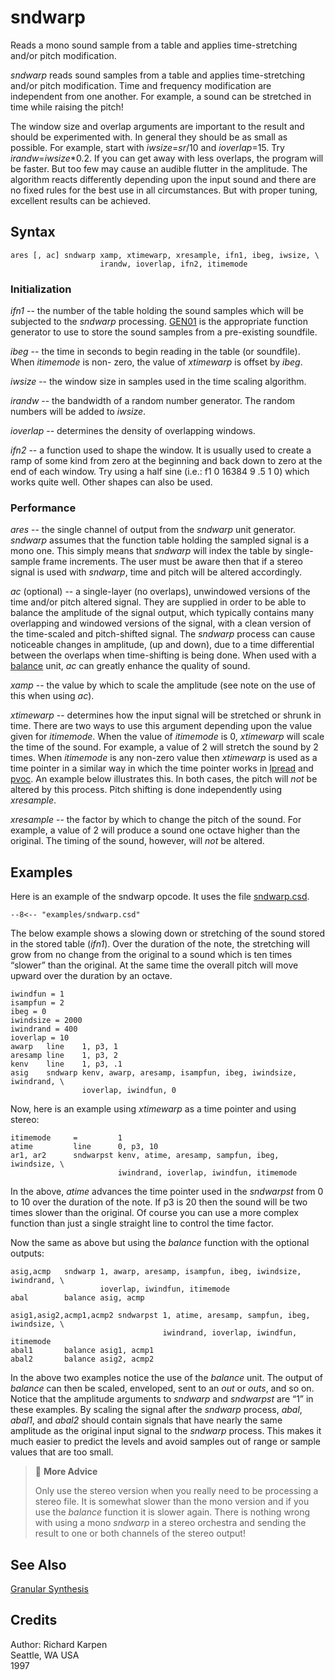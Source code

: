 <!--
id:sndwarp
category:Signal Generators:Granular Synthesis
-->
# sndwarp
Reads a mono sound sample from a table and applies time-stretching and/or pitch modification.

_sndwarp_ reads sound samples from a table and applies time-stretching and/or pitch modification. Time and frequency modification are independent from one another. For example, a sound can be stretched in time while raising the pitch!

The window size and overlap arguments are important to the result and should be experimented with. In general they should be as small as possible. For example, start with _iwsize_=_sr_/10 and _ioverlap_=15. Try _irandw_=_iwsize_*0.2. If you can get away with less overlaps, the program will be faster. But too few may cause an audible flutter in the amplitude. The algorithm reacts differently depending upon the input sound and there are no fixed rules for the best use in all circumstances. But with proper tuning, excellent results can be achieved.

## Syntax
``` csound-orc
ares [, ac] sndwarp xamp, xtimewarp, xresample, ifn1, ibeg, iwsize, \
                    irandw, ioverlap, ifn2, itimemode
```

### Initialization

_ifn1_ -- the number of the table holding the sound samples which will be subjected to the _sndwarp_ processing. [GEN01](../../scoregens/gen01) is the appropriate function generator to use to store the sound samples from a pre-existing soundfile.

_ibeg_ -- the time in seconds to begin reading in the table (or soundfile). When _itimemode_ is non- zero, the value of _xtimewarp_ is offset by _ibeg_.

_iwsize_ -- the window size in samples used in the time scaling algorithm.

_irandw_ -- the bandwidth of a random number generator. The random numbers will be added to _iwsize_.

_ioverlap_ -- determines the density of overlapping windows.

_ifn2_ -- a function used to shape the window. It is usually used to create a ramp of some kind from zero at the beginning and back down to zero at the end of each window. Try using a half sine (i.e.: f1 0 16384 9 .5 1 0) which works quite well. Other shapes can also be used.

### Performance

_ares_ -- the single channel of output from the _sndwarp_ unit generator. _sndwarp_ assumes that the function table holding the sampled signal is a mono one. This simply means that _sndwarp_ will index the table by single-sample frame increments. The user must be aware then that if a stereo signal is used with _sndwarp_, time and pitch will be altered accordingly.

_ac_ (optional) -- a single-layer (no overlaps), unwindowed versions of the time and/or pitch altered signal. They are supplied in order to be able to balance the amplitude of the signal output, which typically contains many overlapping and windowed versions of the signal, with a clean version of the time-scaled and pitch-shifted signal. The _sndwarp_ process can cause noticeable changes in amplitude, (up and down), due to a time differential between the overlaps when time-shifting is being done. When used with a [balance](../../opcodes/balance) unit, _ac_ can greatly enhance the quality of sound.

_xamp_ -- the value by which to scale the amplitude (see note on the use of this when using _ac_).

_xtimewarp_ -- determines how the input signal will be stretched or shrunk in time. There are two ways to use this argument depending upon the value given for _itimemode_. When the value of _itimemode_ is 0, _xtimewarp_ will scale the time of the sound. For example, a value of 2 will stretch the sound by 2 times. When _itimemode_ is any non-zero value then _xtimewarp_ is used as a time pointer in a similar way in which the time pointer works in [lpread](../../opcodes/lpread) and [pvoc](../../opcodes/pvoc). An example below illustrates this. In both cases, the pitch will _not_ be altered by this process. Pitch shifting is done independently using _xresample_.

_xresample_ -- the factor by which to change the pitch of the sound. For example, a value of 2 will produce a sound one octave higher than the original. The timing of the sound, however, will _not_ be altered.

## Examples

Here is an example of the sndwarp opcode. It uses the file [sndwarp.csd](../../examples/sndwarp.csd).

``` csound-orc title="Example of the sndwarp opcode." linenums="1"
--8<-- "examples/sndwarp.csd"
```

<title>Other examples</title>

The below example shows a slowing down or stretching of the sound stored in the stored table (_ifn1_). Over the duration of the note, the stretching will grow from no change from the original to a sound which is ten times &#8220;slower&#8221; than the original. At the same time the overall pitch will move upward over the duration by an octave.

``` csound-orc
iwindfun = 1
isampfun = 2
ibeg = 0
iwindsize = 2000
iwindrand = 400
ioverlap = 10
awarp   line    1, p3, 1
aresamp line    1, p3, 2
kenv    line    1, p3, .1
asig    sndwarp kenv, awarp, aresamp, isampfun, ibeg, iwindsize, iwindrand, \
                ioverlap, iwindfun, 0
```

Now, here is an example using _xtimewarp_ as a time pointer and using stereo:

``` csound-orc
itimemode     =         1
atime         line      0, p3, 10
ar1, ar2      sndwarpst kenv, atime, aresamp, sampfun, ibeg, iwindsize, \
                        iwindrand, ioverlap, iwindfun, itimemode
```

In the above, _atime_ advances the time pointer used in the _sndwarpst_ from 0 to 10 over the duration of the note. If p3 is 20 then the sound will be two times slower than the original. Of course you can use a more complex function than just a single straight line to control the time factor.

Now the same as above but using the _balance_ function with the optional outputs:

``` csound-orc
asig,acmp   sndwarp 1, awarp, aresamp, isampfun, ibeg, iwindsize, iwindrand, \
                    ioverlap, iwindfun, itimemode
abal        balance asig, acmp

asig1,asig2,acmp1,acmp2 sndwarpst 1, atime, aresamp, sampfun, ibeg, iwindsize, \
                                  iwindrand, ioverlap, iwindfun, itimemode
abal1       balance asig1, acmp1
abal2       balance asig2, acmp2
```

In the above two examples notice the use of the _balance_ unit. The output of _balance_ can then be scaled, enveloped, sent to an _out_ or _outs_, and so on. Notice that the amplitude arguments to _sndwarp_ and _sndwarpst_ are &#8220;1&#8221; in these examples. By scaling the signal after the _sndwarp_ process, _abal_, _abal1_, and _abal2_ should contain signals that have nearly the same amplitude as the original input signal to the _sndwarp_ process. This makes it much easier to predict the levels and avoid samples out of range or sample values that are too small.

> :memo: **More Advice**
>
> Only use the stereo version when you really need to be processing a stereo file. It is somewhat slower than the mono version and if you use the _balance_ function it is slower again. There is nothing wrong with using a mono _sndwarp_ in a stereo orchestra and sending the result to one or both channels of the stereo output!


## See Also

[Granular Synthesis](../../siggen/granular)

## Credits

Author: Richard Karpen<br>
Seattle, WA USA<br>
1997<br>
